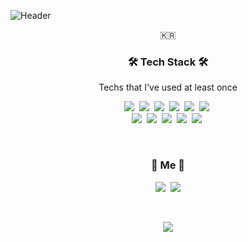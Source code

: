 ![Header](https://user-images.githubusercontent.com/83908822/144709457-5b124873-0b71-499c-9ef9-16e561bf4def.gif)

<p align="center">🇰🇷</p>
 
<h3 align="center">🛠 Tech Stack 🛠</h3>
 
<p align="center"> Techs that I've used at least once </p>

<p align="center">
  <img src="https://img.shields.io/badge/Oracle-F80000?style=flat-square&logo=Oracle&logoColor=white"/></a>&nbsp 
  <img src="https://img.shields.io/badge/MySQL-4479A1?style=flat-square&logo=MySQL&logoColor=white"/></a>&nbsp 
  <img src="https://img.shields.io/badge/Java-007396?style=flat-square&logo=Java&logoColor=white"/></a>&nbsp 
  <img src="https://img.shields.io/badge/Spring-6DB33F?style=flat-square&logo=Spring&logoColor=white"/></a>&nbsp 
  <img src="https://img.shields.io/badge/Apache Tomcat-F8DC75?style=flat-square&logo=Apache Tomcat&logoColor=white"/></a>&nbsp 
  <img src="https://img.shields.io/badge/HTML5-E34F26?style=flat-square&logo=HTML5&logoColor=white"/></a>&nbsp 
  <br>
  <img src="https://img.shields.io/badge/CSS3-1572B6?style=flat-square&logo=CSS3&logoColor=white"/></a>&nbsp 
  <img src="https://img.shields.io/badge/Markdown-000000?style=flat-square&logo=Markdown&logoColor=white"/></a>&nbsp 
  <img src="https://img.shields.io/badge/JavaScript-F7DF1E?style=flat-square&logo=JavaScript&logoColor=white"/></a>&nbsp 
  <img src="https://img.shields.io/badge/Bootstrap-7952B3?style=flat-square&logo=Bootstrap&logoColor=white"/></a>&nbsp 
  <img src="https://img.shields.io/badge/jQuery-0769AD?style=flat-square&logo=jQuery&logoColor=white"/></a>&nbsp 
</p>

<br>

<h3 align="center">👻 Me 👻</h3>
<p align="center">
  <a href="https://www.instagram.com/gi._.chang/"><img src="https://img.shields.io/badge/Instagram-E4405F?style=flat-square&logo=Instagram&logoColor=white&link=https://www.instagram.com/gi._.chang/"/></a>&nbsp
  <a href="mailto:rlckdwkd55@naver.com"><img src="https://img.shields.io/badge/Gmail-d14836?style=flat-square&logo=Gmail&logoColor=white&link=rlckdwkd55@naver.com"/></a>
</p>

<br> 

<p align="center">
<a href="https://hits.seeyoufarm.com"><img src="https://hits.seeyoufarm.com/api/count/incr/badge.svg?url=https%3A%2F%2Fgithub.com%2Frlckdwkd55&count_bg=%233D73C8&title_bg=%23ABBCD1&icon=&icon_color=%23AE5050&title=hits&edge_flat=false"/></a>
</p>
 
